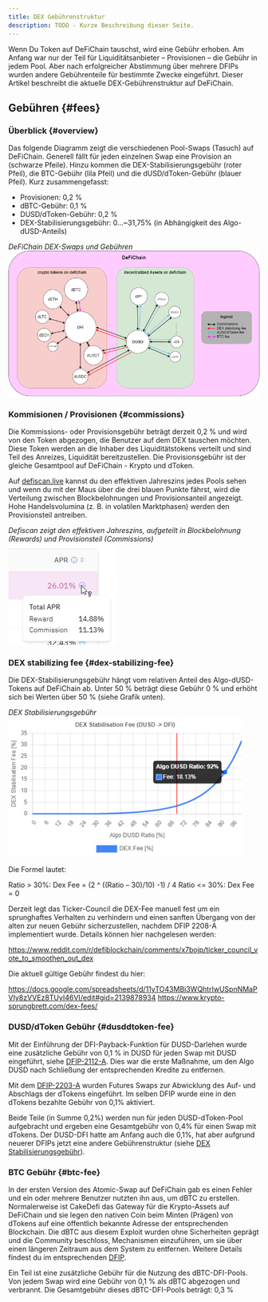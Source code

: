 ```yaml
---
title: DEX Gebührenstruktur
description: TODO - Kurze Beschreibung dieser Seite.
---
```


Wenn Du Token auf DeFiChain tauschst, wird eine Gebühr erhoben. Am Anfang war nur der Teil für Liquiditätsanbieter – Provisionen – die Gebühr in jedem Pool. Aber nach erfolgreicher Abstimmung über mehrere DFIPs wurden andere Gebührenteile für bestimmte Zwecke eingeführt. Dieser Artikel beschreibt die aktuelle DEX-Gebührenstruktur auf DeFiChain.

## Gebühren {#fees}

### Überblick {#overview}

Das folgende Diagramm zeigt die verschiedenen Pool-Swaps (Tasuch) auf DeFiChain. Generell fällt für jeden einzelnen Swap eine Provision an (schwarze Pfeile). Hinzu kommen die DEX-Stabilisierungsgebühr (roter Pfeil), die BTC-Gebühr (lila Pfeil) und die dUSD/dToken-Gebühr (blauer Pfeil). Kurz zusammengefasst:

- Provisionen: 0,2 %
- dBTC-Gebühr: 0,1 %
- DUSD/dToken-Gebühr: 0,2 %
- DEX-Stabilisierungsgebühr: 0...~31,75% (in Abhängigkeit des Algo-dUSD-Anteils)

*DeFiChain DEX-Swaps und Gebühren*  
![DeFiChain DEX-Swaps und Gebühren](./../media/dexfeestructure_DE_DefiChainDEXFees.png)

### Kommisionen / Provisionen {#commissions}

Die Kommissions- oder Provisionsgebühr beträgt derzeit 0,2 % und wird von den Token abgezogen, die Benutzer auf dem DEX tauschen möchten. Diese Token werden an die Inhaber des Liquiditätstokens verteilt und sind Teil des Anreizes, Liquidität bereitzustellen. Die Provisionsgebühr ist der gleiche Gesamtpool auf DeFiChain - Krypto und dToken.

Auf [defiscan.live](https://defiscan.live/dex) kannst du den effektiven Jahreszins jedes Pools sehen und wenn du mit der Maus über die drei blauen Punkte fährst, wird die Verteilung zwischen Blockbelohnungen und Provisionsanteil angezeigt. Hohe Handelsvolumina (z. B. in volatilen Marktphasen) werden den Provisionsteil antreiben.

*Defiscan zeigt den effektiven Jahreszins, aufgeteilt in Blockbelohnung (Rewards) und Provisionsteil (Commissions)*  
![Defiscan zeigt den effektiven Jahreszins, aufgeteilt in Blockbelohnung (Rewards) und Provisionsteil (Commissions)](./../media/dexfeestructure_DE_Defiscan_APR_rewardCommissions.jpg)

### DEX stabilizing fee {#dex-stabilizing-fee}

Die DEX-Stabilisierungsgebühr hängt vom relativen Anteil des Algo-dUSD-Tokens auf DeFiChain ab. Unter 50 % beträgt diese Gebühr 0 % und erhöht sich bei Werten über 50 % (siehe Grafik unten).

*DEX Stabilisierungsgebühr*  
![DEX Stabilisierungsgebühr](./../media/dexfeestructure_DE_stabilizingFee.png)

Die Formel lautet:

Ratio > 30%: Dex Fee = (2 ^ ((Ratio – 30)/10) -1) / 4
Ratio <= 30%: Dex Fee = 0

Derzeit legt das Ticker-Council die DEX-Fee manuell fest um ein sprunghaftes Verhalten zu verhindern und einen sanften Übergang von der alten zur neuen Gebühr sicherzustellen, nachdem DFIP 2208-A implementiert wurde. Details können hier nachgelesen werden:

https://www.reddit.com/r/defiblockchain/comments/x7bojp/ticker_council_vote_to_smoothen_out_dex

Die aktuell gültige Gebühr findest du hier:

https://docs.google.com/spreadsheets/d/11yTO43MBi3WQhtrIwUSpnNMaPVIy8zVVEz8TUyI46VI/edit#gid=2139878934
https://www.krypto-sprungbrett.com/dex-fees/

### DUSD/dToken Gebühr {#dusddtoken-fee}

Mit der Einführung der DFI-Payback-Funktion für DUSD-Darlehen wurde eine zusätzliche Gebühr von 0,1 % in DUSD für jeden Swap mit DUSD eingeführt, siehe [DFIP-2112-A](https://github.com/DeFiCh/dfips/issues/99). Dies war die erste Maßnahme, um den Algo DUSD nach Schließung der entsprechenden Kredite zu entfernen.

Mit dem [DFIP-2203-A](https://github.com/DeFiCh/dfips/issues/127) wurden Futures Swaps zur Abwicklung des Auf- und Abschlags der dTokens eingeführt. Im selben DFIP wurde eine in den dTokens bezahlte Gebühr von 0,1% aktiviert.

Beide Teile (in Summe 0,2%) werden nun für jeden DUSD-dToken-Pool aufgebracht und ergeben eine Gesamtgebühr von 0,4% für einen Swap mit dTokens. Der DUSD-DFI hatte am Anfang auch die 0,1%, hat aber aufgrund neuerer DFIPs jetzt eine andere Gebührenstruktur (siehe [DEX Stabilisierungsgebühr](#dex-stabilizing-fee)).

### BTC Gebühr {#btc-fee}

In der ersten Version des Atomic-Swap auf DeFiChain gab es einen Fehler und ein oder mehrere Benutzer nutzten ihn aus, um dBTC zu erstellen. Normalerweise ist CakeDefi das Gateway für die Krypto-Assets auf DeFiChain und sie legen den nativen Coin beim Minten (Prägen) von dTokens auf eine öffentlich bekannte Adresse der entsprechenden Blockchain. Die dBTC aus diesem Exploit wurden ohne Sicherheiten geprägt und die Community beschloss, Mechanismen einzuführen, um sie über einen längeren Zeitraum aus dem System zu entfernen. Weitere Details findest du im entsprechenden [DFIP](https://github.com/DeFiCh/dfips/issues/101).

Ein Teil ist eine zusätzliche Gebühr für die Nutzung des dBTC-DFI-Pools. Von jedem Swap wird eine Gebühr von 0,1 % als dBTC abgezogen und verbrannt. Die Gesamtgebühr dieses dBTC-DFI-Pools beträgt: 0,3 %
